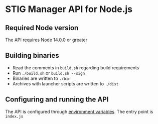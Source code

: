 # STIG Manager API for Node.js

## Required Node version
The API requires Node 14.0.0 or greater

## Building binaries
- Read the comments in `build.sh` regarding build requirements
- Run `./build.sh` or `build.sh --sign`
- Binaries are written to `./bin`
- Archives with launcher scripts are written to `./dist`

## Configuring and running the API
The API is configured through [environment variables](../docs/Environment_Variables.md). The entry point is `index.js`
